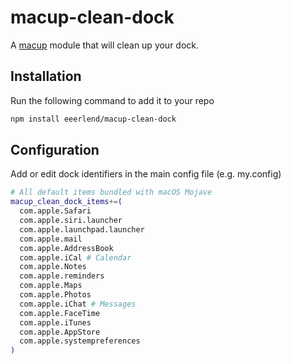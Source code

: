 # macup-clean-dock

A [macup](https://github.com/eeerlend/macup-builder) module that will clean up your dock.

## Installation
Run the following command to add it to your repo

```bash
npm install eeerlend/macup-clean-dock
```

## Configuration
Add or edit dock identifiers in the main config file (e.g. my.config)

```bash
# All default items bundled with macOS Mojave
macup_clean_dock_items+=(
  com.apple.Safari
  com.apple.siri.launcher
  com.apple.launchpad.launcher
  com.apple.mail
  com.apple.AddressBook
  com.apple.iCal # Calendar
  com.apple.Notes
  com.apple.reminders
  com.apple.Maps
  com.apple.Photos
  com.apple.iChat # Messages
  com.apple.FaceTime
  com.apple.iTunes
  com.apple.AppStore
  com.apple.systempreferences
)
```
